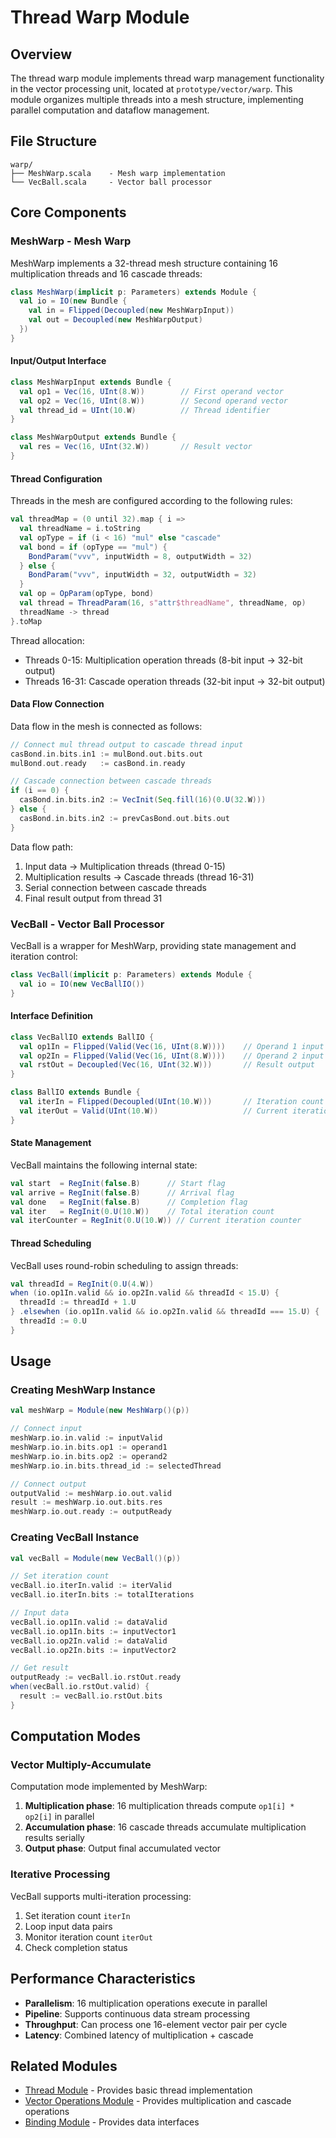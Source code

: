 # Thread Warp Module

## Overview

The thread warp module implements thread warp management functionality in the vector processing unit, located at `prototype/vector/warp`. This module organizes multiple threads into a mesh structure, implementing parallel computation and dataflow management.

## File Structure

```
warp/
├── MeshWarp.scala    - Mesh warp implementation
└── VecBall.scala     - Vector ball processor
```

## Core Components

### MeshWarp - Mesh Warp

MeshWarp implements a 32-thread mesh structure containing 16 multiplication threads and 16 cascade threads:

```scala
class MeshWarp(implicit p: Parameters) extends Module {
  val io = IO(new Bundle {
    val in = Flipped(Decoupled(new MeshWarpInput))
    val out = Decoupled(new MeshWarpOutput)
  })
}
```

#### Input/Output Interface

```scala
class MeshWarpInput extends Bundle {
  val op1 = Vec(16, UInt(8.W))        // First operand vector
  val op2 = Vec(16, UInt(8.W))        // Second operand vector
  val thread_id = UInt(10.W)          // Thread identifier
}

class MeshWarpOutput extends Bundle {
  val res = Vec(16, UInt(32.W))       // Result vector
}
```

#### Thread Configuration

Threads in the mesh are configured according to the following rules:

```scala
val threadMap = (0 until 32).map { i =>
  val threadName = i.toString
  val opType = if (i < 16) "mul" else "cascade"
  val bond = if (opType == "mul") {
    BondParam("vvv", inputWidth = 8, outputWidth = 32)
  } else {
    BondParam("vvv", inputWidth = 32, outputWidth = 32)
  }
  val op = OpParam(opType, bond)
  val thread = ThreadParam(16, s"attr$threadName", threadName, op)
  threadName -> thread
}.toMap
```

Thread allocation:
- Threads 0-15: Multiplication operation threads (8-bit input → 32-bit output)
- Threads 16-31: Cascade operation threads (32-bit input → 32-bit output)

#### Data Flow Connection

Data flow in the mesh is connected as follows:

```scala
// Connect mul thread output to cascade thread input
casBond.in.bits.in1 := mulBond.out.bits.out
mulBond.out.ready   := casBond.in.ready

// Cascade connection between cascade threads
if (i == 0) {
  casBond.in.bits.in2 := VecInit(Seq.fill(16)(0.U(32.W)))
} else {
  casBond.in.bits.in2 := prevCasBond.out.bits.out
}
```

Data flow path:
1. Input data → Multiplication threads (thread 0-15)
2. Multiplication results → Cascade threads (thread 16-31)
3. Serial connection between cascade threads
4. Final result output from thread 31

### VecBall - Vector Ball Processor

VecBall is a wrapper for MeshWarp, providing state management and iteration control:

```scala
class VecBall(implicit p: Parameters) extends Module {
  val io = IO(new VecBallIO())
}
```

#### Interface Definition

```scala
class VecBallIO extends BallIO {
  val op1In = Flipped(Valid(Vec(16, UInt(8.W))))    // Operand 1 input
  val op2In = Flipped(Valid(Vec(16, UInt(8.W))))    // Operand 2 input
  val rstOut = Decoupled(Vec(16, UInt(32.W)))       // Result output
}

class BallIO extends Bundle {
  val iterIn = Flipped(Decoupled(UInt(10.W)))       // Iteration count input
  val iterOut = Valid(UInt(10.W))                   // Current iteration output
}
```

#### State Management

VecBall maintains the following internal state:

```scala
val start  = RegInit(false.B)      // Start flag
val arrive = RegInit(false.B)      // Arrival flag
val done   = RegInit(false.B)      // Completion flag
val iter   = RegInit(0.U(10.W))    // Total iteration count
val iterCounter = RegInit(0.U(10.W)) // Current iteration counter
```

#### Thread Scheduling

VecBall uses round-robin scheduling to assign threads:

```scala
val threadId = RegInit(0.U(4.W))
when (io.op1In.valid && io.op2In.valid && threadId < 15.U) {
  threadId := threadId + 1.U
} .elsewhen (io.op1In.valid && io.op2In.valid && threadId === 15.U) {
  threadId := 0.U
}
```

## Usage

### Creating MeshWarp Instance

```scala
val meshWarp = Module(new MeshWarp()(p))

// Connect input
meshWarp.io.in.valid := inputValid
meshWarp.io.in.bits.op1 := operand1
meshWarp.io.in.bits.op2 := operand2
meshWarp.io.in.bits.thread_id := selectedThread

// Connect output
outputValid := meshWarp.io.out.valid
result := meshWarp.io.out.bits.res
meshWarp.io.out.ready := outputReady
```

### Creating VecBall Instance

```scala
val vecBall = Module(new VecBall()(p))

// Set iteration count
vecBall.io.iterIn.valid := iterValid
vecBall.io.iterIn.bits := totalIterations

// Input data
vecBall.io.op1In.valid := dataValid
vecBall.io.op1In.bits := inputVector1
vecBall.io.op2In.valid := dataValid
vecBall.io.op2In.bits := inputVector2

// Get result
outputReady := vecBall.io.rstOut.ready
when(vecBall.io.rstOut.valid) {
  result := vecBall.io.rstOut.bits
}
```

## Computation Modes

### Vector Multiply-Accumulate

Computation mode implemented by MeshWarp:

1. **Multiplication phase**: 16 multiplication threads compute `op1[i] * op2[i]` in parallel
2. **Accumulation phase**: 16 cascade threads accumulate multiplication results serially
3. **Output phase**: Output final accumulated vector

### Iterative Processing

VecBall supports multi-iteration processing:

1. Set iteration count `iterIn`
2. Loop input data pairs
3. Monitor iteration count `iterOut`
4. Check completion status

## Performance Characteristics

- **Parallelism**: 16 multiplication operations execute in parallel
- **Pipeline**: Supports continuous data stream processing
- **Throughput**: Can process one 16-element vector pair per cycle
- **Latency**: Combined latency of multiplication + cascade

## Related Modules

- [Thread Module](../thread/README.md) - Provides basic thread implementation
- [Vector Operations Module](../op/README.md) - Provides multiplication and cascade operations
- [Binding Module](../bond/README.md) - Provides data interfaces
